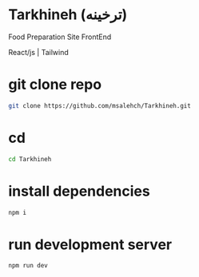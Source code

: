 # Tarkhineh (ترخینه)

Food Preparation Site
FrontEnd

React/js |
Tailwind

# git clone repo
```sh
git clone https://github.com/msalehch/Tarkhineh.git
```

# cd
```sh
cd Tarkhineh
```
# install dependencies
```sh
npm i
```

# run development server
```sh
npm run dev
```
